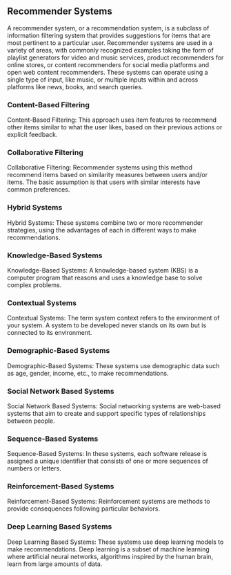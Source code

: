 ## Recommender Systems

A recommender system, or a recommendation system, is a subclass of information filtering system that provides suggestions for items that are most pertinent to a particular user. Recommender systems are used in a variety of areas, with commonly recognized examples taking the form of playlist generators for video and music services, product recommenders for online stores, or content recommenders for social media platforms and open web content recommenders. These systems can operate using a single type of input, like music, or multiple inputs within and across platforms like news, books, and search queries.

### Content-Based Filtering

Content-Based Filtering: This approach uses item features to recommend other items similar to what the user likes, based on their previous actions or explicit feedback.

### Collaborative Filtering

Collaborative Filtering: Recommender systems using this method recommend items based on similarity measures between users and/or items. The basic assumption is that users with similar interests have common preferences.

### Hybrid Systems

Hybrid Systems: These systems combine two or more recommender strategies, using the advantages of each in different ways to make recommendations.

### Knowledge-Based Systems

Knowledge-Based Systems: A knowledge-based system (KBS) is a computer program that reasons and uses a knowledge base to solve complex problems.

### Contextual Systems

Contextual Systems: The term system context refers to the environment of your system. A system to be developed never stands on its own but is connected to its environment.

### Demographic-Based Systems

Demographic-Based Systems: These systems use demographic data such as age, gender, income, etc., to make recommendations.

### Social Network Based Systems

Social Network Based Systems: Social networking systems are web-based systems that aim to create and support specific types of relationships between people.

### Sequence-Based Systems

Sequence-Based Systems: In these systems, each software release is assigned a unique identifier that consists of one or more sequences of numbers or letters.

### Reinforcement-Based Systems

Reinforcement-Based Systems: Reinforcement systems are methods to provide consequences following particular behaviors.

### Deep Learning Based Systems

Deep Learning Based Systems: These systems use deep learning models to make recommendations. Deep learning is a subset of machine learning where artificial neural networks, algorithms inspired by the human brain, learn from large amounts of data.
